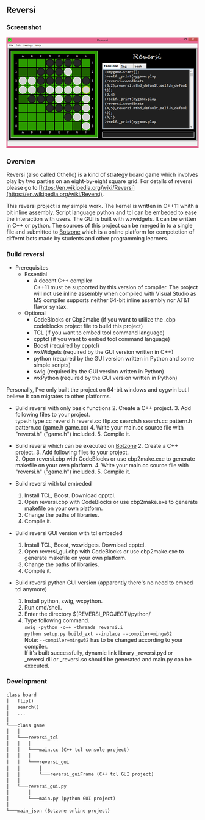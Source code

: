 ## Reversi

### Screenshot
![](./image/reversi.png)

### Overview
Reversi (also called Othello) is a kind of strategy board game which involves play by two parties on an eight-by-eight square grid. For details of reversi please go to [https://en.wikipedia.org/wiki/Reversi](https://en.wikipedia.org/wiki/Reversi).

This reversi project is my simple work. The kernel is written in C++11 whith a bit inline assembly. Script language python and tcl can be embeded to ease the interaction with users. The GUI is built with wxwidgets. It can be written in C++ or python. The sources of this project can be merged in to a single file and submitted to [Botzone](https://botzone.org) which is a online platform for competetion of differnt bots made by students and other programming learners.

### Build reversi

- Prerequisites
	- Essential
		- A decent C++ compiler  
			C++11 must be supported by this version of compiler. The project will not use inline assembly when compiled with Visual Studio as MS compiler supports neither 64-bit inline assembly nor AT&T flavor syntax.
	- Optional
		- CodeBlocks or Cbp2make (if you want to utilize the .cbp codeblocks project file to build this project)
		- TCL (if you want to embed tool command language)
		- cpptcl (if you want to embed tool command language)
		- Boost (required by cpptcl)
		- wxWidgets (required by the GUI version written in C++)
		- python (required by the GUI version written in Python and some simple scripts)
		- swig (required by the GUI version written in Python)
		- wxPython (required by the GUI version written in Python)

Personally, I've only built the project on 64-bit windows and cygwin but I believe it can migrates to other platforms.

- Build reversi with only basic functions
	2. Create a C++ project.
	3. Add following files to your project.  
		type.h type.cc reversi.h reversi.cc flip.cc search.h search.cc pattern.h pattern.cc (game.h game.cc)
	4. Write your main.cc source file with "reversi.h" ("game.h") included.
	5. Compile it.

- Build reversi which can be executed on [Botzone](https://botzone.org)
	2. Create a C++ project.
	3. Add following files to your project.  
	2. Open reversi.cbp with CodeBlocks or use cbp2make.exe to generate makefile on your own platform.
	4. Write your main.cc source file with "reversi.h" ("game.h") included.
	5. Compile it.

- Build reversi with tcl embeded
	1. Install TCL, Boost. Download cpptcl.
	2. Open reversi.cbp with CodeBlocks or use cbp2make.exe to generate makefile on your own platform.
	3. Change the paths of libraries.
	4. Compile it.

- Build reversi GUI version with tcl embeded
	1. Install TCL, Boost, wxwidgets. Download cpptcl.
	2. Open reversi_gui.cbp with CodeBlocks or use cbp2make.exe to generate makefile on your own platform.
	3. Change the paths of libraries.
	4. Compile it.

- Build reversi python GUI version (apparently there's no need to embed tcl anymore)
	1. Install python, swig, wxpython.
	2. Run cmd/shell.
	3. Enter the directory $(REVERSI_PROJECT)/python/
	4. Type following command.  
		`swig -python -c++ -threads reversi.i`  
		`python setup.py build_ext --inplace --compiler=mingw32`  
		Note: `--compiler=mingw32` has to be changed according to your compiler.  
		If it's built successfully, dynamic link library _reversi.pyd or _reversi.dll or _reversi.so should be generated and main.py can be executed.

### Development

	class board
	│	flip()
	│	search()    
	│	...
	│
	└───class game
	│	│
	│	└───reversi_tcl
	│	│	│
	│	│	└───main.cc (C++ tcl console project)
	│	│	│
	│	│	└───reversi_gui
	│	│		│
	│	│		└───reversi_guiFrame (C++ tcl GUI project)
	│	│
	│	└───reversi_gui.py
	│		│
	│		└───main.py (python GUI project)
	│
	└───main_json (Botzone online project)
